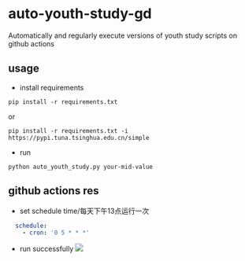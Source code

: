 # auto-youth-study-gd
Automatically and regularly execute versions of youth study scripts on github actions

## usage
- install requirements
```shell
pip install -r requirements.txt
```
or
```shell
pip install -r requirements.txt -i https://pypi.tuna.tsinghua.edu.cn/simple
```

- run
```shell
python auto_youth_study.py your-mid-value
```

## github actions res
- set schedule time/每天下午13点运行一次
```yml
  schedule:
    - cron: '0 5 * * *'
```
- run successfully
![](https://img2022.cnblogs.com/blog/2134757/202209/2134757-20220930145558494-1416637048.png)
